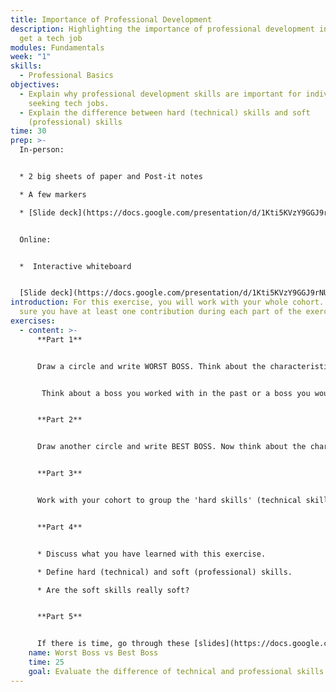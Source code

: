 ```yaml
---
title: Importance of Professional Development
description: Highlighting the importance of professional development in order to
  get a tech job
modules: Fundamentals
week: "1"
skills:
  - Professional Basics
objectives:
  - Explain why professional development skills are important for individuals
    seeking tech jobs.
  - Explain the difference between hard (technical) skills and soft
    (professional) skills
time: 30
prep: >-
  In-person: 


  * 2 big sheets of paper and Post-it notes

  * A few markers 

  * [Slide deck](https://docs.google.com/presentation/d/1Kti5KVzY9GGJ9rNU8Ye0G5eRNJo1S_qAzbTO1DosOnU/edit?usp=sharing)


  Online:


  *  Interactive whiteboard


  [Slide deck](https://docs.google.com/presentation/d/1Kti5KVzY9GGJ9rNU8Ye0G5eRNJo1S_qAzbTO1DosOnU/edit?usp=sharing)
introduction: F﻿or this exercise, you will work with your whole cohort. Make
  sure you have at least one contribution during each part of the exercise.
exercises:
  - content: >-
      **Part 1**


      Draw a circle and write WORST BOSS. Think about the characteristics of the "Worst Boss", write your ideas on post-its and share them on the collaborative sheet.


       Think about a boss you worked with in the past or a boss you would not want to work for.


      **Part 2**


      Draw another circle and write BEST BOSS. Now think about the characteristics of the "Best Boss" you have or would want to have. Write your ideas on Post-it (one per Post-it!)  and share them on the collaborative sheet.


      **Part 3**


      Work with your cohort to group the 'hard skills' (technical skills) and the 'soft skills' (professional skills) shared for the "Best Boss". You can move the post-its under these two headings on a separate sheet.


      **Part 4**


      * Discuss what you have learned with this exercise.

      * Define hard (technical) and soft (professional) skills.

      * Are the soft skills really soft?


      **Part 5**


      If there is time, go through these [slides](https://docs.google.com/presentation/d/1Kti5KVzY9GGJ9rNU8Ye0G5eRNJo1S_qAzbTO1DosOnU/edit?usp=sharing) together. If not, take time to review them in your own time.
    name: Worst Boss vs Best Boss
    time: 25
    goal: Evaluate the difference of technical and professional skills
---
```

